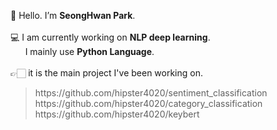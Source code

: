 👋 Hello. I’m <b>SeongHwan Park</b>.<br><br>
💻 I am currently working on <b>NLP deep learning</b>.<br>
&nbsp;&nbsp;&nbsp;&nbsp;&nbsp;&nbsp;I mainly use <b>Python Language</b>.<br><br>
👉🏻 it is the main project I've been working on.
<blockquote>https://github.com/hipster4020/sentiment_classification<br>
https://github.com/hipster4020/category_classification<br>
https://github.com/hipster4020/keybert</blockquote>

